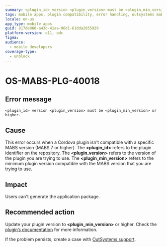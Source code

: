 ```yaml
---
summary: <plugin_id> version <plugin_version> must be <plugin_min_version> or higher.
tags: mobile apps, plugin compatibility, error handling, outsystems mabs, cordova plugins
locale: en-us
app_type: mobile apps
guid: 817de060-a43d-41aa-96d1-61dda2855929
platform-version: o11, odc
figma:
audience:
  - mobile developers
coverage-type:
  - unblock
---
```


# OS-MABS-PLG-40018

## Error message

`<plugin_id> version <plugin_version> must be <plugin_min_version> or higher.`

## Cause

This error occurs when a Cordova plugin isn't compatible with a specific MABS
version (MABS 7 or higher). The **&lt;plugin_id&gt;** refers to the plugin
identifier on the repository. The **&lt;plugin_version&gt;** refers to the
version of the plugin you are trying to use. The **&lt;plugin_min_version&gt;**
refers to the minimum plugin version compatible with the MABS version
that you are trying to use.

## Impact

Users can't generate the application package.

## Recommended action

Update your plugin version to **&lt;plugin_min_version&gt;** or higher. Check
the [plugin’s
documentation](https://success.outsystems.com/Documentation/11/Extensibility_and_Integration/Mobile_Plugins)
for more information.

If the problem persists, create a case with [OutSystems
support](https://www.outsystems.com/support/portal/open-support-case?ErrorCode=OS-MABS-PLG-40018).

